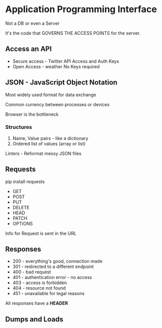 # Application Programming Interface

Not a DB or even a Server

It's the code that GOVERNS THE ACCESS POINTS for the server.

## Access an API

* Secure access - Twitter API
    Access and Auth Keys    
* Open Access - weather
    No Keys required
    
## JSON - JavaScript Object Notation

Most widely used format for data exchange

Common currency between processes or devices

Browser is the bottleneck

### Structures

1. Name, Value pairs - like a dictionary
2. Ordered list of values (array or list)

Linters - Reformat messy JSON files

## Requests

pip install requests

* GET
* POST
* PUT
* DELETE
* HEAD
* PATCH
* OPTIONS

Info for Request is sent in the URL

## Responses

* 200 - everything's good, connection made
* 301 - redirected to a different endpoint
* 400 - bad request
* 401 - authentication error - no access
* 403 - access is forbidden
* 404 - resource not found
* 451 - unavailable for legal reasons

All responses have a **HEADER**

## Dumps and Loads

